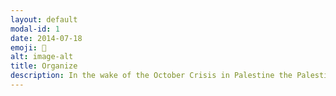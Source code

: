 ```yaml
---
layout: default
modal-id: 1
date: 2014-07-18
emoji: 🫵
alt: image-alt
title: Organize
description: In the wake of the October Crisis in Palestine the Palestinian Solidarity Movement in the Niagara Region was still small and scattered. The Niagara Palestine Coalition formed in order to organize the small pockets of solidarity into large-scale demonstrations that would demand Palestinian human rights be respected. The coalition has been organized by volunteers, activists, and community leaders from all over the region.
---
```

